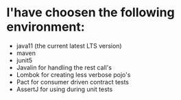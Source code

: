 # I'have choosen the following environment:
- java11 (the current latest LTS version)
- maven
- junit5
- Javalin for handling the rest call's
- Lombok for creating less verbose pojo's
- Pact for consumer driven contract tests
- AssertJ for using during unit tests